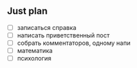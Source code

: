## Just plan
- [ ] записаться справка
- [ ] написать приветственный пост
- [ ] собрать комментаторов, одному напи
- [ ] математика
- [ ] психология

